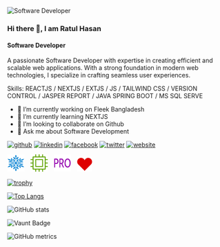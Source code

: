 ![Software Developer](https://pbs.twimg.com/profile_banners/1795813904138088449/1725624246/600x200)
### Hi there 👋, I am Ratul Hasan
#### Software Developer

A passionate Software Developer with expertise in creating efficient and scalable web applications. With a strong foundation in modern web technologies, I specialize in crafting seamless user experiences.

Skills:  REACTJS / NEXTJS / EXTJS / JS / TAILWIND CSS / VERSION CONTROL / JASPER REPORT / JAVA SPRING BOOT / MS SQL SERVE

- 🔭 I’m currently working on Fleek Bangladesh 
- 🌱 I’m currently learning NEXTJS 
- 👯 I’m looking to collaborate on Github 
- 💬 Ask me about Software Development 


[<img src='https://cdn.jsdelivr.net/npm/simple-icons@3.0.1/icons/github.svg' alt='github' height='40'>](https://github.com/ratulhasan987)  [<img src='https://cdn.jsdelivr.net/npm/simple-icons@3.0.1/icons/linkedin.svg' alt='linkedin' height='40'>](https://www.linkedin.com/in/ratul-hasan-rafi-0b79a721b/)  [<img src='https://cdn.jsdelivr.net/npm/simple-icons@3.0.1/icons/facebook.svg' alt='facebook' height='40'>](https://www.facebook.com/rajinhasanratul.rafi)  [<img src='https://cdn.jsdelivr.net/npm/simple-icons@3.0.1/icons/twitter.svg' alt='twitter' height='40'>](https://twitter.com/ratulhasan9369)  [<img src='https://cdn.jsdelivr.net/npm/simple-icons@3.0.1/icons/icloud.svg' alt='website' height='40'>](https://ratuls-portfolio.vercel.app)  

<a href='https://archiveprogram.github.com/'><img src='https://raw.githubusercontent.com/acervenky/animated-github-badges/master/assets/acbadge.gif' width='40' height='40'></a> <a href='https://docs.github.com/en/developers'><img src='https://raw.githubusercontent.com/acervenky/animated-github-badges/master/assets/devbadge.gif' width='40' height='40'></a> <a href='https://github.com/pricing'><img src='https://raw.githubusercontent.com/acervenky/animated-github-badges/master/assets/pro.gif' width='40' height='40'></a> <a href='https://docs.github.com/en/github/supporting-the-open-source-community-with-github-sponsors'><img src='https://raw.githubusercontent.com/acervenky/animated-github-badges/master/assets/sponsorbadge.gif' width='35' height='35'></a>

[![trophy](https://github-profile-trophy.vercel.app/?username=ratulhasan987)](https://github.com/ryo-ma/github-profile-trophy)

[![Top Langs](https://github-readme-stats.vercel.app/api/top-langs/?username=ratulhasan987)](https://github.com/anuraghazra/github-readme-stats)

![GitHub stats](https://github-readme-stats.vercel.app/api?username=ratulhasan987&show_icons=true&count_private=true)  

![Vaunt Badge](https://api.vaunt.dev/v1/github/entities/ratulhasan987/contributions?format=svg&private=true)  

![GitHub metrics](https://metrics.lecoq.io/ratulhasan987)

